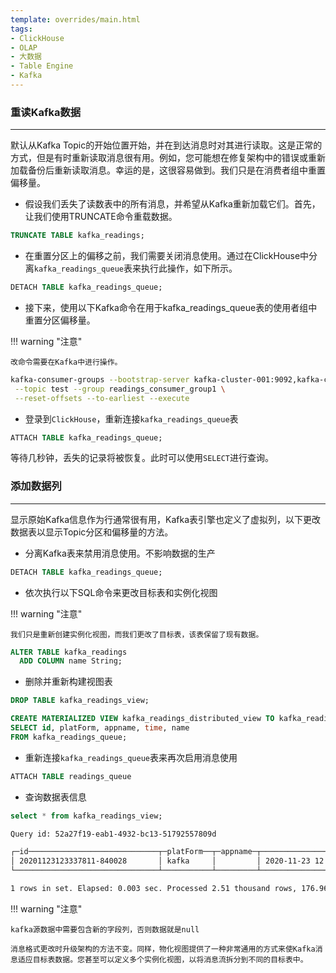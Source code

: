 ```yaml
---
template: overrides/main.html
tags:
- ClickHouse
- OLAP
- 大数据
- Table Engine
- Kafka
---
```


### 重读Kafka数据

---

默认从Kafka Topic的开始位置开始，并在到达消息时对其进行读取。这是正常的方式，但是有时重新读取消息很有用。例如，您可能想在修复架构中的错误或重新加载备份后重新读取消息。幸运的是，这很容易做到。我们只是在消费者组中重置偏移量。

- 假设我们丢失了读数表中的所有消息，并希望从Kafka重新加载它们。首先，让我们使用TRUNCATE命令重载数据。

```sql
TRUNCATE TABLE kafka_readings;
```

- 在重置分区上的偏移之前，我们需要关闭消息使用。通过在ClickHouse中分离`kafka_readings_queue`表来执行此操作，如下所示。

```sql
DETACH TABLE kafka_readings_queue;
```

- 接下来，使用以下Kafka命令在用于kafka_readings_queue表的使用者组中重置分区偏移量。

!!! warning "注意"

    改命令需要在Kafka中进行操作。

```bash
kafka-consumer-groups --bootstrap-server kafka-cluster-001:9092,kafka-cluster-002:9092 \
 --topic test --group readings_consumer_group1 \
 --reset-offsets --to-earliest --execute
```

- 登录到`ClickHouse`，重新连接`kafka_readings_queue`表

```sql
ATTACH TABLE kafka_readings_queue;
```

等待几秒钟，丢失的记录将被恢复。此时可以使用`SELECT`进行查询。

### 添加数据列

---

显示原始Kafka信息作为行通常很有用，Kafka表引擎也定义了虚拟列，以下更改数据表以显示Topic分区和偏移量的方法。

- 分离Kafka表来禁用消息使用。不影响数据的生产

```sql
DETACH TABLE kafka_readings_queue;
``` 

- 依次执行以下SQL命令来更改目标表和实例化视图

!!! warning "注意"

    我们只是重新创建实例化视图，而我们更改了目标表，该表保留了现有数据。

```sql
ALTER TABLE kafka_readings
  ADD COLUMN name String;
```

- 删除并重新构建视图表

```sql
DROP TABLE kafka_readings_view;

CREATE MATERIALIZED VIEW kafka_readings_distributed_view TO kafka_readings_distributed AS
SELECT id, platForm, appname, time, name
FROM kafka_readings_queue;
```

- 重新连接`kafka_readings_queue`表来再次启用消息使用

```sql
ATTACH TABLE readings_queue
```

- 查询数据表信息

```sql
select * from kafka_readings_view;
```

```bash
Query id: 52a27f19-eab1-4932-bc13-51792557809d

┌─id─────────────────────────────┬─platForm──┬─appname─┬────────────────time─┬───name─┐
│ 20201123123337811-840028       │ kafka     │         │ 2020-11-23 12:33:42 │  test  │
└────────────────────────────────┴───────────┴─────────┴─────────────────────┴────────┘

1 rows in set. Elapsed: 0.003 sec. Processed 2.51 thousand rows, 176.96 KB (985.20 thousand rows/s., 69.38 MB/s.)
```

!!! warning "注意"

    kafka源数据中需要包含新的字段列，否则数据就是null

    消息格式更改时升级架构的方法不变。同样，物化视图提供了一种非常通用的方式来使Kafka消息适应目标表数据。您甚至可以定义多个实例化视图，以将消息流拆分到不同的目标表中。
